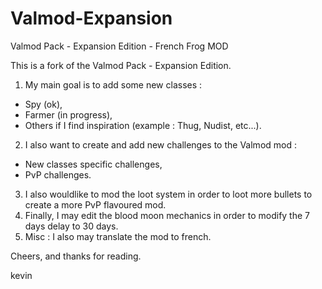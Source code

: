 # Valmod-Expansion
Valmod Pack - Expansion Edition - French Frog MOD

This is a fork of the Valmod Pack - Expansion Edition.
1. My main goal is to add some new classes :
 - Spy (ok),
 - Farmer (in progress),
 - Others if I find inspiration (example : Thug, Nudist, etc...).
2. I also want to create and add new challenges to the Valmod mod :
 - New classes specific challenges,
 - PvP challenges.
3. I also wouldlike to mod the loot system in order to loot more bullets to create a more PvP flavoured mod.
4. Finally, I may edit the blood moon mechanics in order to modify the 7 days delay to 30 days.
5. Misc : I also may translate the mod to french.

Cheers, and thanks for reading.

kevin
